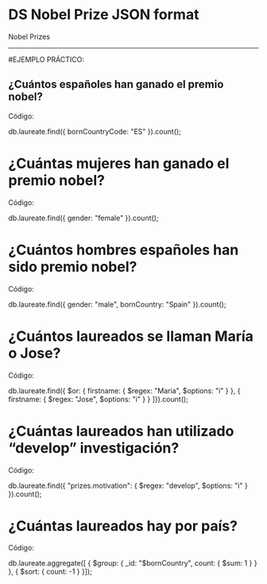 # DS Nobel Prize JSON format
Nobel Prizes


-------

#EJEMPLO PRÁCTICO:

## ¿Cuántos españoles han ganado el premio nobel?

Código:

db.laureate.find({ bornCountryCode: "ES" }).count();

# ¿Cuántas mujeres han ganado el premio nobel?
Código: 

db.laureate.find({ gender: "female" }).count();

# ¿Cuántos hombres españoles han sido premio nobel?
Código: 

db.laureate.find({ gender: "male", bornCountry: "Spain" }).count();

# ¿Cuántos laureados se llaman María o Jose?

Código: 

db.laureate.find({ $or: { firstname: { $regex: "Maria", $options: "i" } },
    { firstname: { $regex: "Jose", $options: "i" } } ]}).count();


# ¿Cuántas laureados han utilizado “develop” investigación? 
Código: 

db.laureate.find({ "prizes.motivation": { $regex: "develop", $options: "i" } }).count();

# ¿Cuántas laureados hay por país? 
Código:

db.laureate.aggregate([ {   $group: { _id: "$bornCountry",
count: { $sum: 1 } }  }, {  $sort: { count: -1 }  }]);
